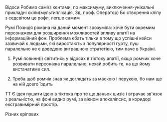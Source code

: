 Відоси
    Робимо самі/з кєнтами, по максимуму, виключення-унікальні прикладні скіли(мультиплікація, 3д, проф. Оператор)
    Бо створення кліпу з седсвітом це рофл, легше самим

Румі
    Позиція романа на даний момент зрозуміла: хоче бути окремим персонажем для розширення можливостей впливу апатії на інформаційний фон. Проблема єбать тільки в тому що успішні кейси зазвичай є людьми, які виростають з популярності гурту, пуш паралельно не є доведено виграшною стратегією, тим паче в Україні.

1) Румі повинн(і) світитись у відосах в тіктоку апатії, якщо ромчик хоче розвивати персонажа паралельно, нехай робить те, на що йому вистачатиме сил.

2) Треба щоб ромчік знав як доглядать за маскою і перукою, бо нам ще на ній довго їздить

ТТ
Є ідея пушити ідею в тіктока про те що даньок шизіє і втрачає зв'язок з реальністю, на фоні видно румі, за вікном апокаліпсис, в коридорі екстравимірний простір.

Різних кріпових 